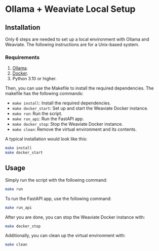 # Ollama + Weaviate Local Setup

## Installation
Only 6 steps are needed to set up a local environment with Ollama and Weaviate. The following instructions are for a Unix-based system.
### Requirements
1. [Ollama](https://ollama.com/).
2. [Docker](https://docs.docker.com/get-docker/).
3. Python 3.10 or higher.

Then, you can use the Makefile to install the required dependencies. The makefile has the following commands:
- `make install`: Install the required dependencies.
- `make docker_start`: Set up and start the Weaviate Docker instance.
- `make run`: Run the script.
- `make run_api`: Run the FastAPI app.
- `make docker_stop`: Stop the Weaviate Docker instance.
- `make clean`: Remove the virtual environment and its contents.

A typical installation would look like this:
```bash
make install
make docker_start
```

## Usage

Simply run the script with the following command:
```bash
make run
```
To run the FastAPI app, use the following command:
```bash
make run_api
```
After you are done, you can stop the Weaviate Docker instance with:
```bash
make docker_stop
```
Additionally, you can clean up the virtual environment with:
```bash
make clean
```